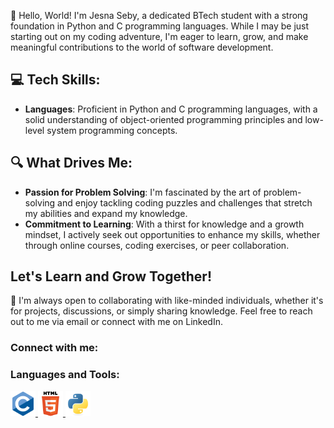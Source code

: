 
👋 Hello, World! I'm Jesna Seby, a dedicated BTech student with a strong foundation in Python and C programming languages. While I may be just starting out on my coding adventure, I'm eager to learn, grow, and make meaningful contributions to the world of software development.

## 💻 Tech Skills:

- **Languages**: Proficient in Python and C programming languages, with a solid understanding of object-oriented programming principles and low-level system programming concepts.

## 🔍 What Drives Me:

- **Passion for Problem Solving**: I'm fascinated by the art of problem-solving and enjoy tackling coding puzzles and challenges that stretch my abilities and expand my knowledge.
- **Commitment to Learning**: With a thirst for knowledge and a growth mindset, I actively seek out opportunities to enhance my skills, whether through online courses, coding exercises, or peer collaboration.

## Let's Learn and Grow Together!

🤝 I'm always open to collaborating with like-minded individuals, whether it's for projects, discussions, or simply sharing knowledge. Feel free to reach out to me via email or connect with me on LinkedIn.


<h3 align="left">Connect with me:</h3>
<p align="left">
</p>

<h3 align="left">Languages and Tools:</h3>
<p align="left"> <a href="https://www.cprogramming.com/" target="_blank" rel="noreferrer"> <img src="https://raw.githubusercontent.com/devicons/devicon/master/icons/c/c-original.svg" alt="c" width="40" height="40"/> </a> <a href="https://www.w3.org/html/" target="_blank" rel="noreferrer"> <img src="https://raw.githubusercontent.com/devicons/devicon/master/icons/html5/html5-original-wordmark.svg" alt="html5" width="40" height="40"/> </a> <a href="https://www.python.org" target="_blank" rel="noreferrer"> <img src="https://raw.githubusercontent.com/devicons/devicon/master/icons/python/python-original.svg" alt="python" width="40" height="40"/> </a> </p>



